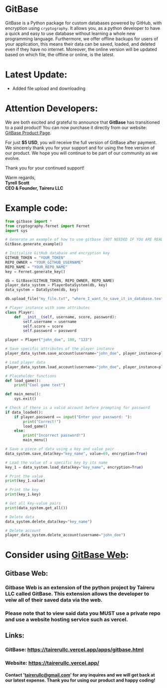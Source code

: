 # GitBase

GitBase is a Python package for custom databases powered by GitHub, with encryption using `cryptography`. It allows you, as a python developer to have a quick and easy to use database without learning a whole new programming language. Furthermore, we offer offline backups for users of your application, this means their data can be saved, loaded, and deleted even if they have no internet. Moreover, the online version will be updated based on which file, the offline or online, is the latest.

# Latest Update: 
* Added file upload and downloading

# Attention Developers: 

We are both excited and grateful to announce that **GitBase** has transitioned to a paid product! You can now purchase it directly from our website: [GitBase Product Page](https://tairerullc.vercel.app/apps/gitbase.html).

For just **$5 USD**, you will receive the full version of GitBase after payment. We sincerely thank you for your support and for using the free version of our product. We hope you will continue to be part of our community as we evolve. 

Thank you for your continued support!

Warm regards,  
**Tyrell Scott**  
**CEO & Founder, Taireru LLC**

# Example code: 

```py
from gitbase import *
from cryptography.fernet import Fernet
import sys

# Generate an example of how to use gitbase [NOT NEEDED IF YOU ARE READING THIS]
GitBase.generate_example()

# Initialize GitHub database and encryption key
GITHUB_TOKEN = "YOUR_TOKEN"
REPO_OWNER = "YOUR_GITHUB_USERNAME"
REPO_NAME = "YOUR_REPO_NAME"
key = Fernet.generate_key()

db = GitBase(GITHUB_TOKEN, REPO_OWNER, REPO_NAME)
player_data_system = PlayerDataSystem(db, key)
data_system = DataSystem(db, key)

db.upload_file("my_file.txt", "where_I_want_to_save_it_in_database.text")

# Player instance with some attributes
class Player:
    def __init__(self, username, score, password):
        self.username = username
        self.score = score
        self.password = password

player = Player("john_doe", 100, "123")

# Save specific attributes of the player instance
player_data_system.save_account(username="john_doe", player_instance=player, encryption=True, attributes=["username", "score", "password"])

# Load player data
player_data_system.load_account(username="john_doe", player_instance=player, encryption=True)

# Placeholder functions
def load_game():
    print("Cool game text")

def main_menu():
    sys.exit()

# Check if there is a valid account before prompting for password
if data_loaded():
    if player.password == input("Enter your password: "):
        print("Correct!")
        load_game()
    else:
        print("Incorrect password!")
        main_menu()

# Save a piece of data using a key and value pair
data_system.save_data(key="key_name", value=69, encryption=True)

# Load the value of a specific key by its name
key_1 = data_system.load_data(key="key_name", encryption=True)

# Print the value
print(key_1.value)

# Print the key
print(key_1.key)

# Get all key-value pairs
print(data_system.get_all())

# Delete data
data_system.delete_data(key="key_name")

# Delete account
player_data_system.delete_account(username="john_doe")
```

# Consider using [GitBase Web](https://tairerullc.vercel.app/apps/gitbase_web.html): 
## Gitbase Web: 

### Gitbase Web is an extension of the python project by Taireru LLC called GitBase. This extension allows the developer to veiw all of their saved data via the web.
### Please note that to view said data you **MUST** use a private repo and use a website hosting service such as vercel.

## Links: 
### GitBase: https://tairerullc.vercel.app/apps/gitbase.html
### Website: https://tairerullc.vercel.app/


#### Contact 'tairerullc@gmail.com' for any inquires and we will get back at our latest expense. Thank you for using our product and happy coding!
